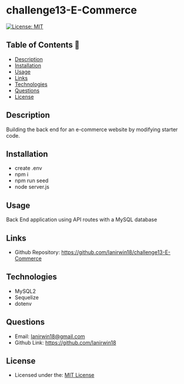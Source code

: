 # challenge13-E-Commerce

[![License: MIT](https://img.shields.io/badge/License-MIT-yellow.svg)](https://opensource.org/licenses/MIT)

## Table of Contents 📑

- [Description](#description)
- [Installation](#installation)
- [Usage](#usage)
- [Links](#links)
- [Technologies](#technologies)
- [Questions](#questions)
- [License](#license)

## Description

Building the back end for an e-commerce website by modifying starter code.

## Installation

- create .env
- npm i
- npm run seed
- node server.js

## Usage

Back End application using API routes with a MySQL database

## Links

- Github Repository: https://github.com/Ianirwin18/challenge13-E-Commerce

## Technologies

- MySQL2
- Sequelize
- dotenv

## Questions

- Email: Ianirwin18@gmail.com
- Github Link: https://github.com/Ianirwin18

## License

- Licensed under the: [MIT License](https://opensource.org/licenses/MIT)
